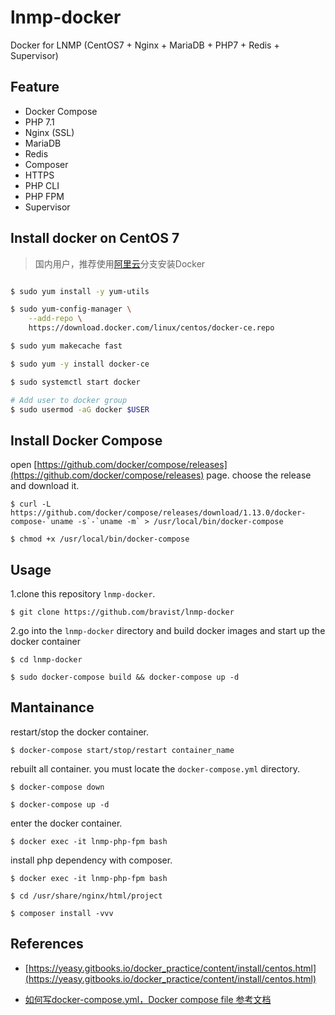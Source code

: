 # lnmp-docker
Docker for LNMP (CentOS7 + Nginx + MariaDB + PHP7 + Redis + Supervisor)


## Feature

- Docker Compose
- PHP 7.1
- Nginx (SSL)
- MariaDB
- Redis
- Composer
- HTTPS
- PHP CLI
- PHP FPM
- Supervisor



## Install docker on CentOS 7

> 国内用户，推荐使用[阿里云](https://github.com/bravist/gitlab-docker/tree/aliyun)分支安装Docker


```bash

$ sudo yum install -y yum-utils

$ sudo yum-config-manager \
    --add-repo \
    https://download.docker.com/linux/centos/docker-ce.repo

$ sudo yum makecache fast

$ sudo yum -y install docker-ce

$ sudo systemctl start docker

# Add user to docker group
$ sudo usermod -aG docker $USER

```
## Install Docker Compose

open [https://github.com/docker/compose/releases](https://github.com/docker/compose/releases) page. choose the release and download it.

```
$ curl -L https://github.com/docker/compose/releases/download/1.13.0/docker-compose-`uname -s`-`uname -m` > /usr/local/bin/docker-compose

$ chmod +x /usr/local/bin/docker-compose
```

## Usage

1.clone this repository `lnmp-docker`.

```
$ git clone https://github.com/bravist/lnmp-docker
```


2.go into the `lnmp-docker` directory and build docker images and start up the docker container

```
$ cd lnmp-docker

$ sudo docker-compose build && docker-compose up -d
```




## Mantainance

restart/stop the docker container.

```
$ docker-compose start/stop/restart container_name

```

rebuilt all container. you must locate the `docker-compose.yml` directory.

```
$ docker-compose down

$ docker-compose up -d
```


enter the docker container.

```
$ docker exec -it lnmp-php-fpm bash
```


install php dependency with composer.

```
$ docker exec -it lnmp-php-fpm bash

$ cd /usr/share/nginx/html/project

$ composer install -vvv
```



## References

- [https://yeasy.gitbooks.io/docker_practice/content/install/centos.html](https://yeasy.gitbooks.io/docker_practice/content/install/centos.html)

- [如何写docker-compose.yml，Docker compose file 参考文档](https://deepzz.com/post/docker-compose-file.html)
